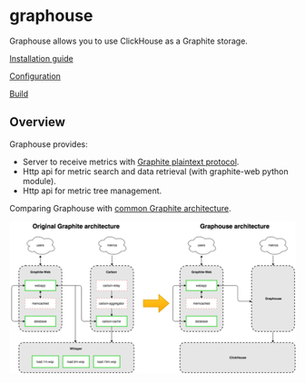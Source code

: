 graphouse
=========

Graphouse allows you to use ClickHouse as a Graphite storage.

[Installation guide](doc/install.md)

[Configuration](doc/config.md)

[Build](doc/build.md)

Overview
--------
Graphouse provides:
- Server to receive metrics with [Graphite plaintext protocol](http://graphite.readthedocs.io/en/latest/feeding-carbon.html).
- Http api for metric search and data retrieval (with graphite-web python module).
- Http api for metric tree management.

Comparing Graphouse with [common Graphite architecture](https://github.com/graphite-project/graphite-web#overview).


![arch_overview](doc/img/arch_overview.png)
